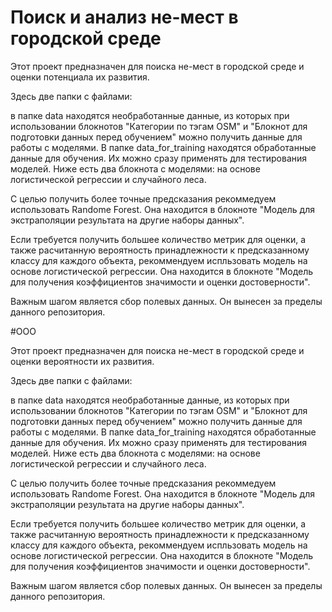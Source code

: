 # Поиск и анализ не-мест в городской среде

Этот проект предназначен для поиска не-мест в городской среде и оценки потенциала их развития.

Здесь две папки с файлами:

в папке data находятся необработанные данные, из которых при использовании блокнотов "Категории по тэгам OSM" и "Блокнот для подготовки данных перед обучением" можно получить данные для работы с моделями.
В папке data_for_training находятся обработанные данные для обучения. Их можно сразу применять для тестирования моделей.
Ниже есть два блокнота с моделями: на основе логистической регрессии и случайного леса.

С целью получить более точные предсказания рекоммедуем использовать Randome Forest. Она находится в блокноте "Модель для экстраполяции результата на другие наборы данных".

Если требуется получить большее количество метрик для оценки, а также расчитанную вероятность принадлежности к предсказанному классу для каждого объекта, рекоммендуем испльзовать модель на основе логистической регрессии. Она находится в блокноте "Модель для получения коэффициентов значимости и оценки достоверности".

Важным шагом является сбор полевых данных. Он вынесен за пределы данного репозитория.

#ООО

Этот проект предназначен для поиска не-мест в городской среде и оценки вероятности их развития.

Здесь две папки с файлами:

в папке data находятся необработанные данные, из которых при использовании блокнотов "Категории по тэгам OSM" и "Блокнот для подготовки данных перед обучением" можно получить данные для работы с моделями.
В папке data_for_training находятся обработанные данные для обучения. Их можно сразу применять для тестирования моделей.
Ниже есть два блокнота с моделями: на основе логистической регрессии и случайного леса.

С целью получить более точные предсказания рекоммедуем использовать Randome Forest. Она находится в блокноте "Модель для экстраполяции результата на другие наборы данных".

Если требуется получить большее количество метрик для оценки, а также расчитанную вероятность принадлежности к предсказанному классу для каждого объекта, рекоммендуем испльзовать модель на основе логистической регрессии. Она находится в блокноте "Модель для получения коэффициентов значимости и оценки достоверности".

Важным шагом является сбор полевых данных. Он вынесен за пределы данного репозитория.
